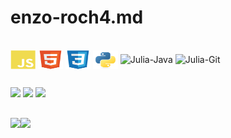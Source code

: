 # enzo-roch4.md

<div style="display: inline_block"><br>
<img align="center" alt="Julia-Js" height="30" width="40" src="https://raw.githubusercontent.com/devicons/devicon/master/icons/javascript/javascript-plain.svg">
<img align="center" alt="Julia-HTML" height="30" width="40" src="https://raw.githubusercontent.com/devicons/devicon/master/icons/html5/html5-original.svg">
<img align="center" alt="Julia-CSS" height="30" width="40" src="https://raw.githubusercontent.com/devicons/devicon/master/icons/css3/css3-original.svg">
<img align="center" alt="Julia-Python" height="30" width="40" src="https://raw.githubusercontent.com/devicons/devicon/master/icons/python/python-original.svg">
<img align="center" alt="Julia-Java" height="30" width="40" src="https://cdn.jsdelivr.net/gh/devicons/devicon/icons/java/java-original.svg">
<img align="center" alt="Julia-Git" height="30" width="40" src="https://cdn.jsdelivr.net/gh/devicons/devicon/icons/git/git-plain.svg""> 
</div>
 
   ##
  
<div> 
<a href="https://www.instagram.com/en_z0__/" target="_blank"><img src="https://img.shields.io/badge/-Instagram-%23E4405F?style=for-the-badge&logo=instagram&logoColor=white" target="_blank"></a>
<a href = "mailto:enzofrancorocha@gmail.com"><img src="https://img.shields.io/badge/-Gmail-%23333?style=for-the-badge&logo=gmail&logoColor=white" target="_blank"></a>
<a href="https://www.linkedin.com/in/enzo-rocha-90a859251/" target="_blank"><img src="https://img.shields.io/badge/-LinkedIn-%230077B5?style=for-the-badge&logo=linkedin&logoColor=white" target="_blank"></a> 
</div>

  ##

  <div><a href="https://github.com/enzo-rocha4"><img loading="lazy" height="180em" src="https://github-readme-stats.vercel.app/api/top-langs/?username=enzo-rocha4&layout=compact&langs_count=7&theme=dracula"/><img loading="lazy" height="180em" src="https://github-readme-stats.vercel.app/api?username=enzo-rocha4&show_icons=true&theme=dracula&include_all_commits=true&count_private=true"/></div>
